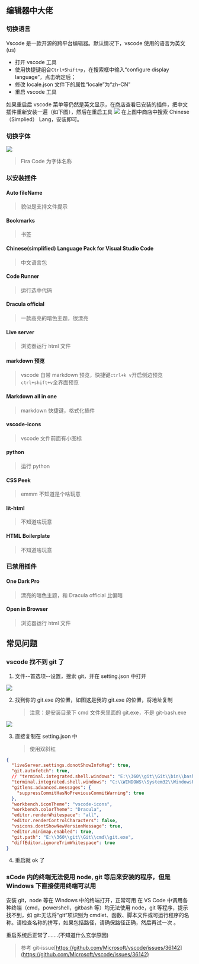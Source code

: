 

## 编辑器中大佬

### 切换语言

Vscode 是一款开源的跨平台编辑器。默认情况下，vscode 使用的语言为英文(us)

- 打开 vscode 工具
- 使用快捷键组合`Ctrl+Shift+p`，在搜索框中输入“configure display language”，点击确定后；
- 修改 locale.json 文件下的属性“locale”为“zh-CN”
- 重启 vscode 工具

如果重启后 vscode 菜单等仍然是英文显示，在商店查看已安装的插件，把中文插件重新安装一遍（如下图），然后在重启工具
![](https://i.loli.net/2019/08/18/5cPYZBzAHqryvaw.png)
在上图中商店中搜索 Chinese（Simplied） Lang，安装即可。

### 切换字体

![](https://cdn.jsdelivr.net/gh/tianzhenwuxie01/gitpicgo/img/20200509174504.png)

> Fira Code 为字体名称

### 以安装插件




#### Auto fileName

> 貌似是支持文件提示

#### Bookmarks

> 书签

#### Chinese(simplified) Language Pack for Visual Studio Code

> 中文语言包

#### Code Runner

> 运行选中代码

#### Dracula official

> 一款高亮的暗色主题，很漂亮

#### Live server

> 浏览器运行 html 文件

#### markdown 预览

> vscode 自带 markdown 预览，快捷键`ctrl+k v`开启侧边预览`ctrl+shift+v`全界面预览

#### Markdown all in one

> markdown 快捷键，格式化插件

#### vscode-icons

> vscode 文件前面有小图标

#### python

> 运行 python

#### CSS Peek

> emmm 不知道是个啥玩意

#### lit-html

> 不知道啥玩意

#### HTML Boilerplate

> 不知道啥玩意

### 已禁用插件

#### One Dark Pro

> 漂亮的暗色主题，和 Dracula official 比偏暗

#### Open in Browser

> 浏览器运行 html 文件



## 常见问题

### vscode 找不到 git 了

1. 文件--首选项--设置，搜索 git，并在 setting.json 中打开

![](https://cdn.jsdelivr.net/gh/tianzhenwuxie01/gitpicgo/img/20200409173919.png)

2. 找到你的 git.exe 的位置，如图这是我的 git.exe 的位置，将地址复制
   > 注意：是安装目录下 cmd 文件夹里面的 git.exe，不是 git-bash.exe

![](https://cdn.jsdelivr.net/gh/tianzhenwuxie01/gitpicgo/img/20200409174431.png)

3. 直接复制在 setting.json 中
   > 使用双斜杠

``` json
{
  "liveServer.settings.donotShowInfoMsg": true,
  "git.autofetch": true,
  // "terminal.integrated.shell.windows": "E:\\360\\git\\Git\\bin\\bash.exe",
  "terminal.integrated.shell.windows": "C:\\WINDOWS\\System32\\WindowsPowerShell\\v1.0\\powershell.exe",
  "gitlens.advanced.messages": {
    "suppressCommitHasNoPreviousCommitWarning": true
  },
  "workbench.iconTheme": "vscode-icons",
  "workbench.colorTheme": "Dracula",
  "editor.renderWhitespace": "all",
  "editor.renderControlCharacters": false,
  "vsicons.dontShowNewVersionMessage": true,
  "editor.minimap.enabled": true,
  "git.path": "E:\\360\\git\\Git\\cmd\\git.exe",
  "diffEditor.ignoreTrimWhitespace": true
}
```

4. 重启就 ok 了

### sCode 内的终端无法使用 node, git 等后来安装的程序，但是 Windows 下直接使用终端可以用

安装 git，node 等在 Windows 中的终端打开，正常可用
在 VS Code 中调用各种终端（cmd，powershell，gitbash 等）均无法使用 node，git 等程序，提示找不到，如 git:无法将“git”项识别为 cmdlet、函数、脚本文件或可运行程序的名称。请检查名称的拼写，如果包括路径，请确保路径正确，然后再试一次 。

重启系统后正常了.......(不知道什么玄学原因)

> 参考 git-issue[https://github.com/Microsoft/vscode/issues/36142](https://github.com/Microsoft/vscode/issues/36142)
